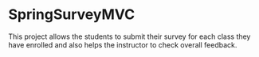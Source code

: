 # SpringSurveyMVC
This project allows the students to submit their survey for each class they have enrolled and also helps the instructor to check overall feedback.
